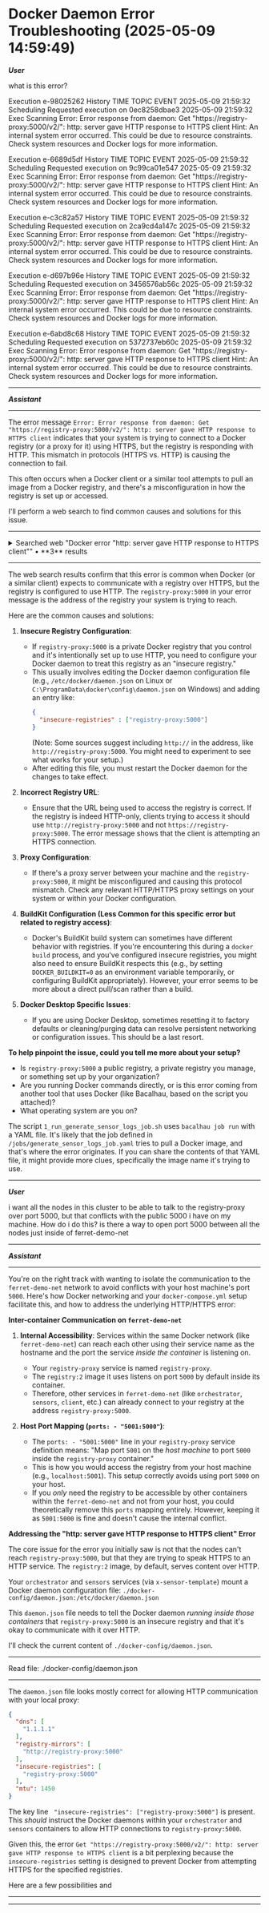<!-- Generated by SpecStory -->

# Docker Daemon Error Troubleshooting (2025-05-09 14:59:49)

_**User**_

what is this error? 

Execution e-98025262 History
 TIME                 TOPIC          EVENT
 2025-05-09 21:59:32  Scheduling     Requested execution on 0ec8258dbae3
 2025-05-09 21:59:32  Exec Scanning  Error: Error response from daemon: Get "https://registry-proxy:5000/v2/": http: server gave
                                     HTTP response to HTTPS client
                                     Hint: An internal system error occurred. This could be due to resource constraints. Check
                                     system resources and Docker logs for more information.

Execution e-6689d5df History
 TIME                 TOPIC          EVENT
 2025-05-09 21:59:32  Scheduling     Requested execution on 9c99ca01e547
 2025-05-09 21:59:32  Exec Scanning  Error: Error response from daemon: Get "https://registry-proxy:5000/v2/": http: server gave
                                     HTTP response to HTTPS client
                                     Hint: An internal system error occurred. This could be due to resource constraints. Check
                                     system resources and Docker logs for more information.

Execution e-c3c82a57 History
 TIME                 TOPIC          EVENT
 2025-05-09 21:59:32  Scheduling     Requested execution on 2ca9cd4a147c
 2025-05-09 21:59:32  Exec Scanning  Error: Error response from daemon: Get "https://registry-proxy:5000/v2/": http: server gave
                                     HTTP response to HTTPS client
                                     Hint: An internal system error occurred. This could be due to resource constraints. Check
                                     system resources and Docker logs for more information.

Execution e-d697b96e History
 TIME                 TOPIC          EVENT
 2025-05-09 21:59:32  Scheduling     Requested execution on 3456576ab56c
 2025-05-09 21:59:32  Exec Scanning  Error: Error response from daemon: Get "https://registry-proxy:5000/v2/": http: server gave
                                     HTTP response to HTTPS client
                                     Hint: An internal system error occurred. This could be due to resource constraints. Check
                                     system resources and Docker logs for more information.

Execution e-6abd8c68 History
 TIME                 TOPIC          EVENT
 2025-05-09 21:59:32  Scheduling     Requested execution on 5372737eb60c
 2025-05-09 21:59:32  Exec Scanning  Error: Error response from daemon: Get "https://registry-proxy:5000/v2/": http: server gave
                                     HTTP response to HTTPS client
                                     Hint: An internal system error occurred. This could be due to resource constraints. Check
                                     system resources and Docker logs for more information.

---

_**Assistant**_



---

The error message `Error: Error response from daemon: Get "https://registry-proxy:5000/v2/": http: server gave HTTP response to HTTPS client` indicates that your system is trying to connect to a Docker registry (or a proxy for it) using HTTPS, but the registry is responding with HTTP. This mismatch in protocols (HTTPS vs. HTTP) is causing the connection to fail.

This often occurs when a Docker client or a similar tool attempts to pull an image from a Docker registry, and there's a misconfiguration in how the registry is set up or accessed.

I'll perform a web search to find common causes and solutions for this issue.


---

<details>
            <summary>Searched web "Docker error "http: server gave HTTP response to HTTPS client"" • **3** results</summary>
        
| Title | URL |
|-------|-----|
| Error: server gave HTTP response to HTTPS client | https://forums.docker.com/t/error-server-gave-http-response-to-https-client/121766 |
| Fixing Docker Error "Server Gave HTTP Response to HTTPS Client" | https://bobcares.com/blog/docker-error-server-gave-http-response-to-https-client/ |
| Error response from daemon: failed to do request: HTTPS request instead of HTTP | https://forums.docker.com/t/error-response-from-daemon-failed-to-do-request-https-request-instead-of-http/144889 |

</details>

---

The web search results confirm that this error is common when Docker (or a similar client) expects to communicate with a registry over HTTPS, but the registry is configured to use HTTP. The `registry-proxy:5000` in your error message is the address of the registry your system is trying to reach.

Here are the common causes and solutions:

1.  **Insecure Registry Configuration**:
    *   If `registry-proxy:5000` is a private Docker registry that you control and it's intentionally set up to use HTTP, you need to configure your Docker daemon to treat this registry as an "insecure registry."
    *   This usually involves editing the Docker daemon configuration file (e.g., `/etc/docker/daemon.json` on Linux or `C:\ProgramData\docker\config\daemon.json` on Windows) and adding an entry like:
        ```json
        {
          "insecure-registries" : ["registry-proxy:5000"]
        }
        ```
        (Note: Some sources suggest including `http://` in the address, like `http://registry-proxy:5000`. You might need to experiment to see what works for your setup.)
    *   After editing this file, you must restart the Docker daemon for the changes to take effect.

2.  **Incorrect Registry URL**:
    *   Ensure that the URL being used to access the registry is correct. If the registry is indeed HTTP-only, clients trying to access it should use `http://registry-proxy:5000` and not `https://registry-proxy:5000`. The error message shows that the client is attempting an HTTPS connection.

3.  **Proxy Configuration**:
    *   If there's a proxy server between your machine and the `registry-proxy:5000`, it might be misconfigured and causing this protocol mismatch. Check any relevant HTTP/HTTPS proxy settings on your system or within your Docker configuration.

4.  **BuildKit Configuration (Less Common for this specific error but related to registry access)**:
    *   Docker's BuildKit build system can sometimes have different behavior with registries. If you're encountering this during a `docker build` process, and you've configured insecure registries, you might also need to ensure BuildKit respects this (e.g., by setting `DOCKER_BUILDKIT=0` as an environment variable temporarily, or configuring BuildKit appropriately). However, your error seems to be more about a direct pull/scan rather than a build.

5.  **Docker Desktop Specific Issues**:
    *   If you are using Docker Desktop, sometimes resetting it to factory defaults or cleaning/purging data can resolve persistent networking or configuration issues. This should be a last resort.

**To help pinpoint the issue, could you tell me more about your setup?**

*   Is `registry-proxy:5000` a public registry, a private registry you manage, or something set up by your organization?
*   Are you running Docker commands directly, or is this error coming from another tool that uses Docker (like Bacalhau, based on the script you attached)?
*   What operating system are you on?

The script `1_run_generate_sensor_logs_job.sh` uses `bacalhau job run` with a YAML file. It's likely that the job defined in `/jobs/generate_sensor_logs_job.yaml` tries to pull a Docker image, and that's where the error originates. If you can share the contents of that YAML file, it might provide more clues, specifically the image name it's trying to use.

---

_**User**_

i want all the nodes in this cluster to be able to talk to the registry-proxy over port 5000, but that conflicts with the public 5000 i have on my machine. How do i do this? is there a way to open port 5000 between all the nodes just inside of ferret-demo-net

---

_**Assistant**_



---

You're on the right track with wanting to isolate the communication to the `ferret-demo-net` network to avoid conflicts with your host machine's port `5000`. Here's how Docker networking and your `docker-compose.yml` setup facilitate this, and how to address the underlying HTTP/HTTPS error:

**Inter-container Communication on `ferret-demo-net`**

1.  **Internal Accessibility**: Services within the same Docker network (like `ferret-demo-net`) can reach each other using their service name as the hostname and the port the service *inside the container* is listening on.
    *   Your `registry-proxy` service is named `registry-proxy`.
    *   The `registry:2` image it uses listens on port `5000` by default inside its container.
    *   Therefore, other services in `ferret-demo-net` (like `orchestrator`, `sensors`, `client`, etc.) can already connect to your registry at the address `registry-proxy:5000`.

2.  **Host Port Mapping (`ports: - "5001:5000"`)**:
    *   The `ports: - "5001:5000"` line in your `registry-proxy` service definition means: "Map port `5001` on the *host machine* to port `5000` inside the `registry-proxy` container."
    *   This is how you would access the registry from your host machine (e.g., `localhost:5001`). This setup correctly avoids using port `5000` on your host.
    *   If you *only* need the registry to be accessible by other containers within the `ferret-demo-net` and not from your host, you could theoretically remove this `ports` mapping entirely. However, keeping it as `5001:5000` is fine and doesn't cause the internal conflict.

**Addressing the "http: server gave HTTP response to HTTPS client" Error**

The core issue for the error you initially saw is not that the nodes can't reach `registry-proxy:5000`, but that they are trying to speak HTTPS to an HTTP service. The `registry:2` image, by default, serves content over HTTP.

Your `orchestrator` and `sensors` services (via `x-sensor-template`) mount a Docker daemon configuration file:
`./docker-config/daemon.json:/etc/docker/daemon.json`

This `daemon.json` file needs to tell the Docker daemon *running inside those containers* that `registry-proxy:5000` is an insecure registry and that it's okay to communicate with it over HTTP.

I'll check the current content of `./docker-config/daemon.json`.


---

Read file: ./docker-config/daemon.json

---

The `daemon.json` file looks mostly correct for allowing HTTP communication with your local proxy:

```json
{
  "dns": [
    "1.1.1.1"
  ],
  "registry-mirrors": [
    "http://registry-proxy:5000"
  ],
  "insecure-registries": [
    "registry-proxy:5000"
  ],
  "mtu": 1450
}
```

The key line ` "insecure-registries": ["registry-proxy:5000"]` is present. This *should* instruct the Docker daemons within your `orchestrator` and `sensors` containers to allow HTTP connections to `registry-proxy:5000`.

Given this, the error `Get "https://registry-proxy:5000/v2/": http: server gave HTTP response to HTTPS client` is a bit perplexing because the `insecure-registries` setting is designed to prevent Docker from attempting HTTPS for the specified registries.

Here are a few possibilities and

---



---

